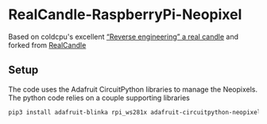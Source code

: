 # RealCandle-RaspberryPi-Neopixel

Based on coldcpu's excellent [“Reverse engineering” a real candle](https://cpldcpu.wordpress.com/2016/01/05/reverse-engineering-a-real-candle/) and forked from [RealCandle](https://github.com/cpldcpu/RealCandle)

## Setup

The code uses the Adafruit CircuitPython libraries to manage the Neopixels.  The python code relies on a couple supporting libraries

``` bash
pip3 install adafruit-blinka rpi_ws281x adafruit-circuitpython-neopixel
```